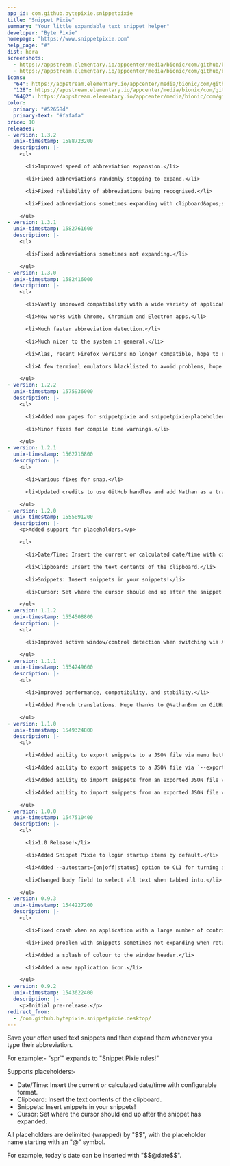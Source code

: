 ```yaml
---
app_id: com.github.bytepixie.snippetpixie
title: "Snippet Pixie"
summary: "Your little expandable text snippet helper"
developer: "Byte Pixie"
homepage: "https://www.snippetpixie.com"
help_page: "#"
dist: hera
screenshots:
  - https://appstream.elementary.io/appcenter/media/bionic/com/github/bytepixie.snippetpixie/474CD8EEADBF95BA1E0819F7F334AFE4/screenshots/image-1_orig.png
  - https://appstream.elementary.io/appcenter/media/bionic/com/github/bytepixie.snippetpixie/474CD8EEADBF95BA1E0819F7F334AFE4/screenshots/image-2_orig.png
icons:
  "64": https://appstream.elementary.io/appcenter/media/bionic/com/github/bytepixie.snippetpixie/474CD8EEADBF95BA1E0819F7F334AFE4/icons/64x64/com.github.bytepixie.snippetpixie_com.github.bytepixie.snippetpixie.png
  "128": https://appstream.elementary.io/appcenter/media/bionic/com/github/bytepixie.snippetpixie/474CD8EEADBF95BA1E0819F7F334AFE4/icons/128x128/com.github.bytepixie.snippetpixie_com.github.bytepixie.snippetpixie.png
  "64@2": https://appstream.elementary.io/appcenter/media/bionic/com/github/bytepixie.snippetpixie/474CD8EEADBF95BA1E0819F7F334AFE4/icons/64x64@2/com.github.bytepixie.snippetpixie_com.github.bytepixie.snippetpixie.png
color:
  primary: "#52658d"
  primary-text: "#fafafa"
price: 10
releases:
- version: 1.3.2
  unix-timestamp: 1588723200
  description: |-
    <ul>

      <li>Improved speed of abbreviation expansion.</li>

      <li>Fixed abbreviations randomly stopping to expand.</li>

      <li>Fixed reliability of abbreviations being recognised.</li>

      <li>Fixed abbreviations sometimes expanding with clipboard&apos;s contents.</li>

    </ul>
- version: 1.3.1
  unix-timestamp: 1582761600
  description: |-
    <ul>

      <li>Fixed abbreviations sometimes not expanding.</li>

    </ul>
- version: 1.3.0
  unix-timestamp: 1582416000
  description: |-
    <ul>

      <li>Vastly improved compatibility with a wide variety of applications.</li>

      <li>Now works with Chrome, Chromium and Electron apps.</li>

      <li>Much faster abbreviation detection.</li>

      <li>Much nicer to the system in general.</li>

      <li>Alas, recent Firefox versions no longer compatible, hope to support in the future.</li>

      <li>A few terminal emulators blacklisted to avoid problems, hope to support in the future.</li>

    </ul>
- version: 1.2.2
  unix-timestamp: 1575936000
  description: |-
    <ul>

      <li>Added man pages for snippetpixie and snippetpixie-placeholders.</li>

      <li>Minor fixes for compile time warnings.</li>

    </ul>
- version: 1.2.1
  unix-timestamp: 1562716800
  description: |-
    <ul>

      <li>Various fixes for snap.</li>

      <li>Updated credits to use GitHub handles and add Nathan as a translator (long overdue)!</li>

    </ul>
- version: 1.2.0
  unix-timestamp: 1555891200
  description: |-
    <p>Added support for placeholders.</p>

    <ul>

      <li>Date/Time: Insert the current or calculated date/time with configurable format.</li>

      <li>Clipboard: Insert the text contents of the clipboard.</li>

      <li>Snippets: Insert snippets in your snippets!</li>

      <li>Cursor: Set where the cursor should end up after the snippet has expanded.</li>

    </ul>
- version: 1.1.2
  unix-timestamp: 1554508800
  description: |-
    <ul>

      <li>Improved active window/control detection when switching via Alt-Tab.</li>

    </ul>
- version: 1.1.1
  unix-timestamp: 1554249600
  description: |-
    <ul>

      <li>Improved performance, compatibility, and stability.</li>

      <li>Added French translations. Huge thanks to @NathanBnm on GitHub! 🇨🇵️</li>

    </ul>
- version: 1.1.0
  unix-timestamp: 1549324800
  description: |-
    <ul>

      <li>Added ability to export snippets to a JSON file via menu button.</li>

      <li>Added ability to export snippets to a JSON file via `--export` or `-e` CLI options.</li>

      <li>Added ability to import snippets from an exported JSON file via menu button or welcome screen. Shocking! 😱</li>

      <li>Added ability to import snippets from an exported JSON file via `--import` or `-i` CLI options. Bet you didn&apos;t see that coming! 😉</li>

    </ul>
- version: 1.0.0
  unix-timestamp: 1547510400
  description: |-
    <ul>

      <li>1.0 Release!</li>

      <li>Added Snippet Pixie to login startup items by default.</li>

      <li>Added --autostart={on|off|status} option to CLI for turning autostart on, off, or getting settings status.</li>

      <li>Changed body field to select all text when tabbed into.</li>

    </ul>
- version: 0.9.3
  unix-timestamp: 1544227200
  description: |-
    <ul>

      <li>Fixed crash when an application with a large number of controls was activated.</li>

      <li>Fixed problem with snippets sometimes not expanding when returning to an application.</li>

      <li>Added a splash of colour to the window header.</li>

      <li>Added a new application icon.</li>

    </ul>
- version: 0.9.2
  unix-timestamp: 1543622400
  description: |-
    <p>Initial pre-release.</p>
redirect_from:
  - /com.github.bytepixie.snippetpixie.desktop/
---
```


<p>Save your often used text snippets and then expand them whenever you type their abbreviation.</p>
<p>For example:- &quot;spr`&quot; expands to &quot;Snippet Pixie rules!&quot;</p>
<p>Supports placeholders:-</p>
<ul>
  <li>Date/Time: Insert the current or calculated date/time with configurable format.</li>
  <li>Clipboard: Insert the text contents of the clipboard.</li>
  <li>Snippets: Insert snippets in your snippets!</li>
  <li>Cursor: Set where the cursor should end up after the snippet has expanded.</li>
</ul>
<p>All placeholders are delimited (wrapped) by &quot;$$&quot;, with the placeholder name starting with an &quot;@&quot; symbol.</p>
<p>For example, today&apos;s date can be inserted with &quot;$$@date$$&quot;.</p>